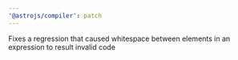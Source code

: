 ```yaml
---
'@astrojs/compiler': patch
---
```


Fixes a regression that caused whitespace between elements in an expression to result invalid code
